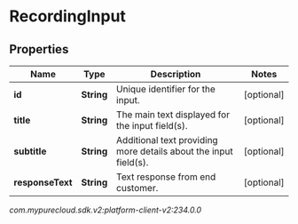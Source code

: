 # RecordingInput


## Properties

| Name | Type | Description | Notes |
| ------------ | ------------- | ------------- | ------------- |
| **id** | **String** | Unique identifier for the input. |  [optional] |
| **title** | **String** | The main text displayed for the input field(s). |  [optional] |
| **subtitle** | **String** | Additional text providing more details about the input field(s). |  [optional] |
| **responseText** | **String** | Text response from end customer. |  [optional] |




_com.mypurecloud.sdk.v2:platform-client-v2:234.0.0_
